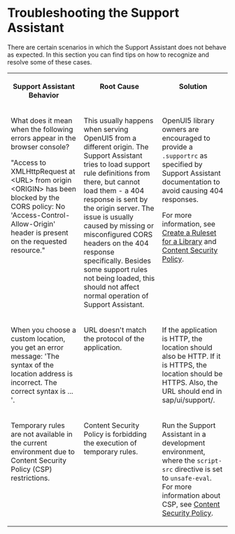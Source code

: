 <!-- loio64bdd33d236340908fe2659162492b39 -->

# Troubleshooting the Support Assistant

There are certain scenarios in which the Support Assistant does not behave as expected. In this section you can find tips on how to recognize and resolve some of these cases.




<table>
<tr>
<th valign="top">

Support Assistant Behavior

</th>
<th valign="top">

Root Cause

</th>
<th valign="top">

Solution

</th>
</tr>
<tr>
<td valign="top">

What does it mean when the following errors appear in the browser console?

"Access to XMLHttpRequest at <URL\> from origin <ORIGIN\> has been blocked by the CORS policy: No 'Access-Control-Allow-Origin' header is present on the requested resource."

</td>
<td valign="top">

This usually happens when serving OpenUI5 from a different origin. The Support Assistant tries to load support rule definitions from there, but cannot load them - a 404 response is sent by the origin server. The issue is usually caused by missing or misconfigured CORS headers on the 404 response specifically. Besides some support rules not being loaded, this should not affect normal operation of Support Assistant.

</td>
<td valign="top">

OpenUI5 library owners are encouraged to provide a `.supportrc` as specified by Support Assistant documentation to avoid causing 404 responses.

For more information, see [Create a Ruleset for a Library](create-a-ruleset-for-a-library-b5a5135.md) and [Content Security Policy](../05_Developing_Apps/content-security-policy-fe1a6db.md).

</td>
</tr>
<tr>
<td valign="top">

When you choose a custom location, you get an error message: 'The syntax of the location address is incorrect. The correct syntax is ... '.

</td>
<td valign="top">

URL doesn't match the protocol of the application.

</td>
<td valign="top">

If the application is HTTP, the location should also be HTTP. If it is HTTPS, the location should be HTTPS. Also, the URL should end in sap/ui/support/.

</td>
</tr>
<tr>
<td valign="top">

Temporary rules are not available in the current environment due to Content Security Policy \(CSP\) restrictions.

</td>
<td valign="top">

Content Security Policy is forbidding the execution of temporary rules.

</td>
<td valign="top">

Run the Support Assistant in a development environment, where the `script-src` directive is set to `unsafe-eval`. For more information about CSP, see [Content Security Policy](../05_Developing_Apps/content-security-policy-fe1a6db.md).

</td>
</tr>
</table>

